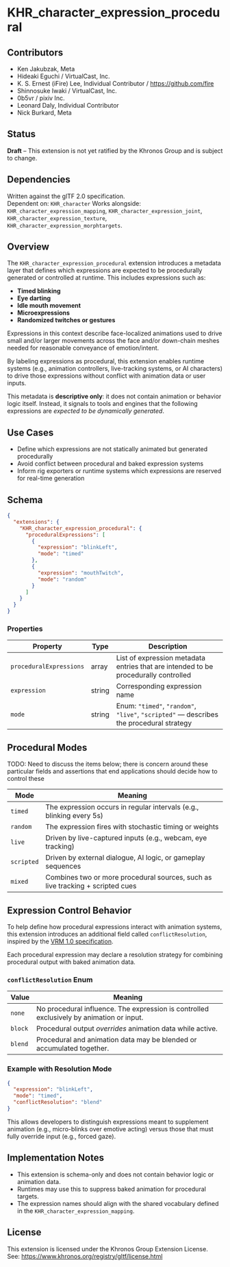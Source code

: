 # KHR_character_expression_procedural

## Contributors

- Ken Jakubzak, Meta
- Hideaki Eguchi / VirtualCast, Inc.
- K. S. Ernest (iFire) Lee, Individual Contributor / https://github.com/fire
- Shinnosuke Iwaki / VirtualCast, Inc.
- 0b5vr / pixiv Inc.
- Leonard Daly, Individual Contributor
- Nick Burkard, Meta

## Status

**Draft** – This extension is not yet ratified by the Khronos Group and is subject to change.

## Dependencies

Written against the glTF 2.0 specification.  
Dependent on: `KHR_character`
Works alongside: `KHR_character_expression_mapping`, `KHR_character_expression_joint`, `KHR_character_expression_texture`, `KHR_character_expression_morphtargets`.

## Overview

The `KHR_character_expression_procedural` extension introduces a metadata layer that defines which expressions are expected to be procedurally generated or controlled at runtime. This includes expressions such as:

- **Timed blinking**
- **Eye darting**
- **Idle mouth movement**
- **Microexpressions**
- **Randomized twitches or gestures**

Expressions in this context describe face-localized animations used to drive small and/or larger movements across the face and/or down-chain meshes needed for reasonable conveyance of emotion/intent.

By labeling expressions as procedural, this extension enables runtime systems (e.g., animation controllers, live-tracking systems, or AI characters) to drive those expressions without conflict with animation data or user inputs.

This metadata is **descriptive only**: it does not contain animation or behavior logic itself. Instead, it signals to tools and engines that the following expressions are _expected to be dynamically generated_.

## Use Cases

- Define which expressions are not statically animated but generated procedurally
- Avoid conflict between procedural and baked expression systems
- Inform rig exporters or runtime systems which expressions are reserved for real-time generation

## Schema

```json
{
  "extensions": {
    "KHR_character_expression_procedural": {
      "proceduralExpressions": [
        {
          "expression": "blinkLeft",
          "mode": "timed"
        },
        {
          "expression": "mouthTwitch",
          "mode": "random"
        }
      ]
    }
  }
}
```

### Properties

| Property                | Type   | Description                                                                             |
| ----------------------- | ------ | --------------------------------------------------------------------------------------- |
| `proceduralExpressions` | array  | List of expression metadata entries that are intended to be procedurally controlled     |
| `expression`            | string | Corresponding expression name                                                           |
| `mode`                  | string | Enum: `"timed"`, `"random"`, `"live"`, `"scripted"` — describes the procedural strategy |

## Procedural Modes

TODO: Need to discuss the items below; there is concern around these particular fields and assertions that end applications should decide how to control these

| Mode       | Meaning                                                                        |
| ---------- | ------------------------------------------------------------------------------ |
| `timed`    | The expression occurs in regular intervals (e.g., blinking every 5s)           |
| `random`   | The expression fires with stochastic timing or weights                         |
| `live`     | Driven by live-captured inputs (e.g., webcam, eye tracking)                    |
| `scripted` | Driven by external dialogue, AI logic, or gameplay sequences                   |
| `mixed`    | Combines two or more procedural sources, such as live tracking + scripted cues |

## Expression Control Behavior

To help define how procedural expressions interact with animation systems, this extension introduces an additional field called `conflictResolution`, inspired by the [VRM 1.0 specification](https://github.com/vrm-c/vrm-specification/blob/master/specification/VRMC_vrm-1.0/expressions.md#lip-sync-procedural).

Each procedural expression may declare a resolution strategy for combining procedural output with baked animation data.

### `conflictResolution` Enum

| Value   | Meaning                                                                                  |
| ------- | ---------------------------------------------------------------------------------------- |
| `none`  | No procedural influence. The expression is controlled exclusively by animation or input. |
| `block` | Procedural output _overrides_ animation data while active.                               |
| `blend` | Procedural and animation data may be blended or accumulated together.                    |

### Example with Resolution Mode

```json
{
  "expression": "blinkLeft",
  "mode": "timed",
  "conflictResolution": "blend"
}
```

This allows developers to distinguish expressions meant to supplement animation (e.g., micro-blinks over emotive acting) versus those that must fully override input (e.g., forced gaze).

## Implementation Notes

- This extension is schema-only and does not contain behavior logic or animation data.
- Runtimes may use this to suppress baked animation for procedural targets.
- The expression names should align with the shared vocabulary defined in the `KHR_character_expression_mapping`.

## License

This extension is licensed under the Khronos Group Extension License.  
See: https://www.khronos.org/registry/gltf/license.html
